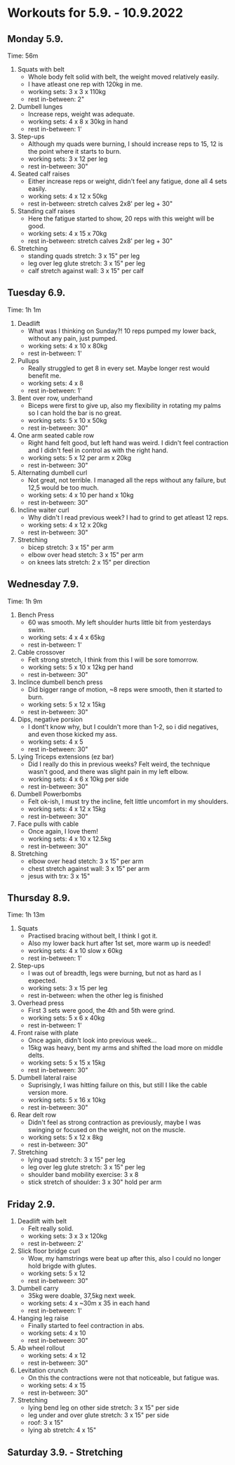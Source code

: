 # Workouts for 5.9. - 10.9.2022

## Monday 5.9.

Time: 56m

1. Squats with belt
   - Whole body felt solid with belt, the weight moved relatively easily.
   - I have atleast one rep with 120kg in me.
   - working sets: 3 x 3 x 110kg
   - rest in-between: 2"
2. Dumbell lunges
   - Increase reps, weight was adequate.
   - working sets: 4 x 8 x 30kg in hand
   - rest in-between: 1'
3. Step-ups
   - Although my quads were burning, I should increase reps to 15, 12 is the point where it starts to burn.
   - working sets: 3 x 12 per leg
   - rest in-between: 30"
4. Seated calf raises
   - Either increase reps or weight, didn't feel any fatigue, done all 4 sets easily.
   - working sets: 4 x 12 x 50kg
   - rest in-between: stretch calves 2x8' per leg + 30"
5. Standing calf raises
   - Here the fatigue started to show, 20 reps with this weight will be good.
   - working sets: 4 x 15 x 70kg
   - rest in-between: stretch calves 2x8' per leg + 30"
6. Stretching
   - standing quads stretch: 3 x 15" per leg
   - leg over leg glute stretch: 3 x 15" per leg
   - calf stretch against wall: 3 x 15" per calf

## Tuesday 6.9.

Time: 1h 1m

1. Deadlift
   - What was I thinking on Sunday?! 10 reps pumped my lower back, without any pain, just pumped.
   - working sets: 4 x 10 x 80kg
   - rest in-between: 1'
2. Pullups
   - Really struggled to get 8 in every set. Maybe longer rest would benefit me.
   - working sets: 4 x 8
   - rest in-between: 1'
3. Bent over row, underhand
   - Biceps were first to give up, also my flexibility in rotating my palms so I can hold the bar is no great.
   - working sets: 5 x 10 x 50kg
   - rest in-between: 30"
4. One arm seated cable row
   - Right hand felt good, but left hand was weird. I didn't feel contraction and I didn't feel in control as with the right hand.
   - working sets: 5 x 12 per arm x 20kg
   - rest in-between: 30"
5. Alternating dumbell curl
   - Not great, not terrible. I managed all the reps without any failure, but 12,5 would be too much.
   - working sets: 4 x 10 per hand x 10kg
   - rest in-between: 30"
6. Incline waiter curl
   - Why didn't I read previous week? I had to grind to get atleast 12 reps.
   - working sets: 4 x 12 x 20kg
   - rest in-between: 30"
7. Stretching
   - bicep stretch: 3 x 15" per arm
   - elbow over head stetch: 3 x 15" per arm
   - on knees lats stretch: 2 x 15" per direction

## Wednesday 7.9.

Time: 1h 9m

1. Bench Press
   - 60 was smooth. My left shoulder hurts little bit from yesterdays swim.
   - working sets: 4 x 4 x 65kg
   - rest in-between: 1'
2. Cable crossover
   - Felt strong stretch, I think from this I will be sore tomorrow.
   - working sets: 5 x 10 x 12kg per hand
   - rest in-between: 30"
3. Inclince dumbell bench press
   - Did bigger range of motion, ~8 reps were smooth, then it started to burn.
   - working sets: 5 x 12 x 15kg
   - rest in-between: 30"
4. Dips, negative porsion
   - I dont't know why, but I couldn't more than 1-2, so i did negatives, and even those kicked my ass.
   - working sets: 4 x 5
   - rest in-between: 30"
5. Lying Triceps extensions (ez bar)
   - Did I really do this in previous weeks? Felt weird, the technique wasn't good, and there was slight pain in my left elbow.
   - working sets: 4 x 6 x 10kg per side
   - rest in-between: 30"
6. Dumbell Powerbombs
   - Felt ok-ish, I must try the incline, felt little uncomfort in my shoulders.
   - working sets: 4 x 12 x 15kg
   - rest in-between: 30"
7. Face pulls with cable
   - Once again, I love them!
   - working sets: 4 x 10 x 12.5kg
   - rest in-between: 30"
8. Stretching
   - elbow over head stetch: 3 x 15" per arm
   - chest stretch against wall: 3 x 15" per arm
   - jesus with trx: 3 x 15"

## Thursday 8.9.

Time: 1h 13m

1. Squats
   - Practised bracing without belt, I think I got it.
   - Also my lower back hurt after 1st set, more warm up is needed!
   - working sets: 4 x 10 slow x 60kg
   - rest in-between: 1'
2. Step-ups
   - I was out of breadth, legs were burning, but not as hard as I expected.
   - working sets: 3 x 15 per leg
   - rest in-between: when the other leg is finished
3. Overhead press
   - First 3 sets were good, the 4th and 5th were grind.
   - working sets: 5 x 6 x 40kg
   - rest in-between: 1'
4. Front raise with plate
   - Once again, didn't look into previous week...
   - 15kg was heavy, bent my arms and shifted the load more on middle delts.
   - working sets: 5 x 15 x 15kg
   - rest in-between: 30"
5. Dumbell lateral raise
   - Suprisingly, I was hitting failure on this, but still I like the cable version more.
   - working sets: 5 x 16 x 10kg
   - rest in-between: 30"
6. Rear delt row
   - Didn't feel as strong contraction as previously, maybe I was swinging or focused on the weight, not on the muscle.
   - working sets: 5 x 12 x 8kg
   - rest in-between: 30"
7. Stretching
   - lying quad stretch: 3 x 15" per leg
   - leg over leg glute stretch: 3 x 15" per leg
   - shoulder band mobility exercise: 3 x 8
   - stick stretch of shoulder: 3 x 30" hold per arm

## Friday 2.9.

1. Deadlift with belt
   - Felt really solid.
   - working sets: 3 x 3 x 120kg
   - rest in-between: 2'
2. Slick floor bridge curl
   - Wow, my hamstrings were beat up after this, also I could no longer hold brigde with glutes.
   - working sets: 5 x 12
   - rest in-between: 30"
3. Dumbell carry
   - 35kg were doable, 37,5kg next week.
   - working sets: 4 x ~30m x 35 in each hand
   - rest in-between: 1'
4. Hanging leg raise
   - Finally started to feel contraction in abs.
   - working sets: 4 x 10
   - rest in-between: 30"
5. Ab wheel rollout
   - working sets: 4 x 12
   - rest in-between: 30"
6. Levitation crunch
   - On this the contractions were not that noticeable, but fatigue was.
   - working sets: 4 x 15
   - rest in-between: 30"
7. Stretching
   - lying bend leg on other side stretch: 3 x 15" per side
   - leg under and over glute stretch: 3 x 15" per side
   - roof: 3 x 15"
   - lying ab stretch: 4 x 15"

## Saturday 3.9. - Stretching
